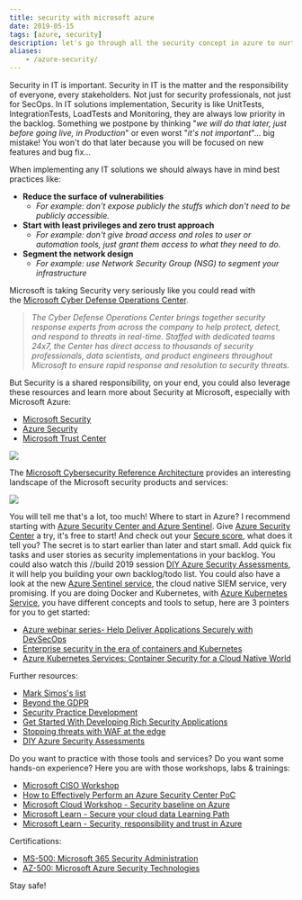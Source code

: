 ```yaml
---
title: security with microsoft azure
date: 2019-05-15
tags: [azure, security]
description: let's go through all the security concept in azure to nurture your security posture
aliases:
    - /azure-security/
---
```

Security in IT is important.
Security in IT is the matter and the responsibility of everyone, every stakeholders. Not just for security professionals, not just for SecOps.
In IT solutions implementation, Security is like UnitTests, IntegrationTests, LoadTests and Monitoring, they are always low priority in the backlog. Something we postpone by thinking "_we will do that later, just before going live, in Production_" or even worst "_it's not important_"... big mistake! You won't do that later because you will be focused on new features and bug fix...

When implementing any IT solutions we should always have in mind best practices like:
- **Reduce the surface of vulnerabilities**
    - _For example: don't expose publicly the stuffs which don't need to be publicly accessible._
- **Start with least privileges and zero trust approach**
    - _For example: don't give broad access and roles to user or automation tools, just grant them access to what they need to do._
- **Segment the network design**
    - _For example: use Network Security Group (NSG) to segment your infrastructure_

Microsoft is taking Security very seriously like you could read with the [Microsoft Cyber Defense Operations Center](https://www.microsoft.com/msrc/cdoc).  

> _The Cyber Defense Operations Center brings together security response experts from across the company to help protect, detect, and respond to threats in real-time. Staffed with dedicated teams 24x7, the Center has direct access to thousands of security professionals, data scientists, and product engineers throughout Microsoft to ensure rapid response and resolution to security threats._

But Security is a shared responsibility, on your end, you could also leverage these resources and learn more about Security at Microsoft, especially with Microsoft Azure:
- [Microsoft Security](https://www.microsoft.com/security)
- [Azure Security](https://docs.microsoft.com/azure/security/)
- [Microsoft Trust Center](https://www.microsoft.com/trustcenter/security/azure-security)

[![](https://2.bp.blogspot.com/-UaEFRGNHXa4/XN2EgfKu-wI/AAAAAAAAS-4/kHYESCHDf7wZSWJaO3p62ru0httjRZoFwCLcBGAs/s640/ProtectDetectRespond.PNG)](https://2.bp.blogspot.com/-UaEFRGNHXa4/XN2EgfKu-wI/AAAAAAAAS-4/kHYESCHDf7wZSWJaO3p62ru0httjRZoFwCLcBGAs/s1600/ProtectDetectRespond.PNG)

The [Microsoft Cybersecurity Reference Architecture](https://aka.ms/MCRA) provides an interesting landscape of the Microsoft security products and services:

[![](https://3.bp.blogspot.com/-Yh59KPPoVts/XNzLDnzZInI/AAAAAAAAS-s/GuK7EWVDE6oPuoEUmZLtTx0mFnbOEseLgCLcBGAs/s640/MCRA.PNG)](https://3.bp.blogspot.com/-Yh59KPPoVts/XNzLDnzZInI/AAAAAAAAS-s/GuK7EWVDE6oPuoEUmZLtTx0mFnbOEseLgCLcBGAs/s1600/MCRA.PNG)

You will tell me that's a lot, too much! Where to start in Azure? I recommend starting with [Azure Security Center and Azure Sentinel](https://azure.microsoft.com/en-us/blog/securing-the-hybrid-cloud-with-azure-security-center-and-azure-sentinel).
Give [Azure Security Center](https://azure.microsoft.com/services/security-center) a try, it's free to start! And check out your [Secure score](https://docs.microsoft.com/azure/security-center/security-center-secure-score), what does it tell you?
The secret is to start earlier than later and start small. Add quick fix tasks and user stories as security implementations in your backlog. You could also watch this //build 2019 session [DIY Azure Security Assessments](https://mybuild.techcommunity.microsoft.com/sessions/77141), it will help you building your own backlog/todo list.
You could also have a look at the new [Azure Sentinel service](https://azure.microsoft.com/services/azure-sentinel), the cloud native SIEM service, very promising.
If you are doing Docker and Kubernetes, with [Azure Kubernetes Service](https://azure.microsoft.com/services/kubernetes-service), you have different concepts and tools to setup, here are 3 pointers for you to get started:  
- [Azure webinar series- Help Deliver Applications Securely with DevSecOps](https://info.microsoft.com/ww-ondemand-help-deliver-applications-securely-with-devsecops-us.html)
- [Enterprise security in the era of containers and Kubernetes](https://mybuild.techcommunity.microsoft.com/sessions/77061)
- [Azure Kubernetes Services: Container Security for a Cloud Native World](https://info.cloudops.com/azure-kubernetes-services-container-security)

Further resources:  
- [Mark Simos's list](https://aka.ms/markslist)
- [Beyond the GDPR](https://info.microsoft.com/ww-landing-CMPL-Beyond-the-GDPR-ebook.html)
- [Security Practice Development](https://assets.microsoft.com/mpn-security-playbook.pdf)
- [Get Started With Developing Rich Security Applications](https://mybuild.techcommunity.microsoft.com/sessions/77800)
- [Stopping threats with WAF at the edge](https://mybuild.techcommunity.microsoft.com/sessions/77284)
- [DIY Azure Security Assessments](https://mybuild.techcommunity.microsoft.com/sessions/77141)

Do you want to practice with those tools and services? Do you want some hands-on experience? Here you are with those workshops, labs & trainings:
- [Microsoft CISO Workshop](https://aka.ms/CISOWorkshop)
- [How to Effectively Perform an Azure Security Center PoC](https://techcommunity.microsoft.com/t5/Security-Identity/How-to-Effectively-Perform-an-Azure-Security-Center-PoC/m-p/516874)
- [Microsoft Cloud Workshop - Security baseline on Azure](https://github.com/Microsoft/MCW-Security-baseline-on-Azure)
- [Microsoft Learn - Secure your cloud data Learning Path](https://docs.microsoft.com/learn/paths/secure-your-cloud-data/)
- [Microsoft Learn - Security, responsibility and trust in Azure](https://docs.microsoft.com/learn/modules/intro-to-security-in-azure/)

Certifications:
- [MS-500: Microsoft 365 Security Administration](https://www.microsoft.com/learning/exam-MS-500.aspx)
- [AZ-500: Microsoft Azure Security Technologies](https://www.microsoft.com/learning/exam-az-500.aspx)

Stay safe!